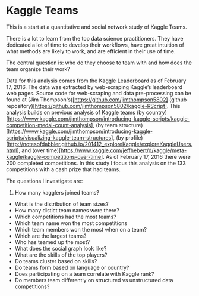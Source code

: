 Kaggle Teams
============

This is a start at a quantitative and social network study of Kaggle
Teams.

There is a lot to learn from the top data science practitioners.  They
have dedicated a lot of time to develop their workflows, have great
intuition of what methods are likely to work, and are efficient in
their use of time.

The central question is: who do they choose to team with and how does
the team organize their work?

Data for this analysis comes from the Kaggle Leaderboard as of
February 17, 2016. The data was extracted by web-scraping Kaggle’s
leaderboard web pages. Source code for web-scraping and data
pre-processing can be found at (Jim
Thompson's)[https://github.com/jimthompson5802] (github
repository)[https://github.com/jimthompson5802/kaggle-RScript]. This
analysis builds on previous analysis of Kaggle teams (by
country)[https://www.kaggle.com/jimthompson/introducing-kaggle-scripts/kaggle-competition-medal-count-analysis],
(by team
structure)[https://www.kaggle.com/jimthompson/introducing-kaggle-scripts/visualizing-kaggle-team-structures],
(by
profile)[http://notesofdabbler.github.io/201412_exploreKaggle/exploreKaggleUsers.html],
and (over
time)[https://www.kaggle.com/jeffhebert/d/kaggle/meta-kaggle/kaggle-competitions-over-time].
As of February 17, 2016 there were 200 completed competitions. In this
study I focus this analysis on the 133 competitions with a cash prize
that had teams.

The questions I investigate are:
1. How many kagglers joined teams?
- What is the distribution of team sizes?
- How many distict team names were there?
- Which competitions had the most teams?
- Which team name won the most competitions
- Which team members won the most when on a team?
- Which are the largest teams?
- Who has teamed up the most?
- What does the social graph look like?
- What are the skills of the top players?
- Do teams cluster based on skills?
- Do teams form based on language or country?
- Does participating on a team correlate with Kaggle rank?
- Do members team differently on structured vs unstructured data competitions?
